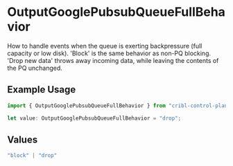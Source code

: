 # OutputGooglePubsubQueueFullBehavior

How to handle events when the queue is exerting backpressure (full capacity or low disk). 'Block' is the same behavior as non-PQ blocking. 'Drop new data' throws away incoming data, while leaving the contents of the PQ unchanged.

## Example Usage

```typescript
import { OutputGooglePubsubQueueFullBehavior } from "cribl-control-plane/models";

let value: OutputGooglePubsubQueueFullBehavior = "drop";
```

## Values

```typescript
"block" | "drop"
```